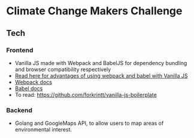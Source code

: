 # Climate Change Makers Challenge

## Tech

### Frontend
- Vanilla JS made with Webpack and BabelJS for dependency bundling and browser compatibility respectively
- [Read here for advantages of using webpack and babel with Vanilla JS](https://www.syncfusion.com/blogs/post/why-and-how-to-use-webpack-and-babel-with-vanilla-js.aspx)
- [Webpack docs](https://webpack.js.org/plugins/commons-chunk-plugin/#move-common-modules-into-the-parent-chunk)
- [Babel docs](https://babeljs.io/docs/en/)
- To read: https://github.com/forkrintt/vanilla-js-boilerplate

### Backend
- Golang and GoogleMaps API, to allow users to map areas of environmental interest.